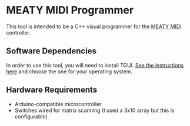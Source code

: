# MEATY MIDI Programmer
This tool is intended to be a C++ visual programmer for the [MEATY MIDI](https://www.printables.com/model/785315-usb-midi-controller-mml-meaty-midi) controller.

## Software Dependencies
In order to use this tool, you will need to install TGUI. [See the instructions here](https://tgui.eu/tutorials/latest-stable/) and choose the one for your operating system.

## Hardware Requirements
- Arduino-compatible microcontroller
- Switches wired for matrix scanning (I used a 3x10 array but this is configurable)
